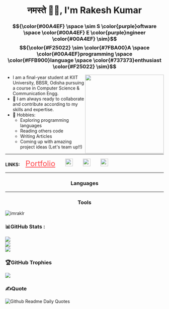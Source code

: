 <h1 align="center">नमस्ते 🙏🏻, I'm Rakesh Kumar</h1>

### $${\color{#00A4EF} \space \sim S \color{purple}oftware \space \color{#00A4EF} E \color{purple}ngineer \color{#00A4EF} \sim}$$ $${\color{#F25022} \sim \color{#7FBA00}A \space \color{#00A4EF}programming \space \color{#FFB900}language \space \color{#737373}enthusiast \color{#F25022} \sim}$$

<img align='right' src="https://media4.giphy.com/media/XmSFPR3MUxNlCWwNQY/giphy.gif?cid=ecf05e47xgz59qkf0hcqjngzlrr2f3fu4kutzocprptz7kmy&ep=v1_gifs_search&rid=giphy.gif&ct=g" width="250" height="250" class="giphy-embed"/>

* I am a final-year student at KIIT University, BBSR, Odisha pursuing a course in Computer Science & Communication Engg.
* 🤝 I am always ready to collaborate and contribute according to my skills and expertise.
* 📅 Hobbies:
  * Exploring programming languages
  * Reading others code
  * Writing Articles
  * Coming up with amazing project ideas (Let's team up!!)
 
<hr>

**LINKS:**
&emsp;<a href="https://portfolios-ypkg.onrender.com/portfolio?role=software-engineer" style="font-size:x-large;color:#FF4549;">Portfolio</a>
&emsp;&emsp;[<img src="https://github.com/imraklr/imraklr/assets/44721620/16fd4c02-cd3e-47bf-8df3-bd6166a998da" width="24px" height="24px" />](https://www.linkedin.com/in/rakesh-kumar-4804b71a0/)&emsp;&emsp;
[<img src="https://github.com/imraklr/imraklr/assets/44721620/03786760-ca24-416c-9b89-0ca9db0311b1" width="24px" height="24px" />](https://stackoverflow.com/users/14105067/imraklr)&emsp;&emsp;
[<img src="https://github.com/imraklr/imraklr/assets/44721620/f530d2cd-2731-4c66-a88f-c8f4bf7db1cd" width="24px" height="24px" />](https://www.youtube.com/@rootnode9513)

<hr>

<p align="center">
  <h3 align="center">Languages</h3>
  <!-- Divider -->
  <hr>
  <h3 align="center">Tools</h3>
</p>

<p align="left"> <img src="https://komarev.com/ghpvc/?username=imraklr&label=Profile%20views&color=0e75b6&style=flat" alt="imraklr" /> </p>

### 📊GitHub Stats :
![](https://github-readme-stats.vercel.app/api?username=imraklr&theme=gotham&hide_border=false&include_all_commits=false&count_private=false)<br/>
![](https://github-readme-streak-stats.herokuapp.com/?user=imraklr&theme=gotham&hide_border=false)<br/>
![](https://github-readme-stats.vercel.app/api/top-langs/?username=imraklr&theme=gotham&hide_border=false&include_all_commits=false&count_private=false&layout=compact)

### 🏆GitHub Trophies
![](https://github-trophies.vercel.app/?username=imraklr&theme=radical&no-frame=false&no-bg=false&margin-w=4)

### ✍️Quote
![Github Readme Daily Quotes](https://readme-daily-quotes.vercel.app/api?theme=transparent&font=libre_baskerville)
